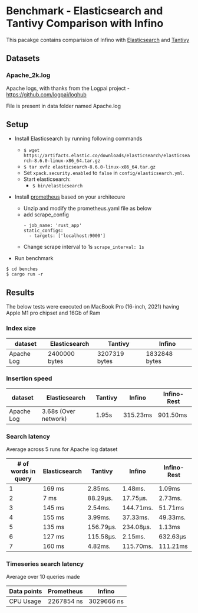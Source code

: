# Benchmark - Elasticsearch and Tantivy Comparison with Infino

This pacakge contains comparision of Infino with [Elasticsearch](https://github.com/elastic/elasticsearch-rs) and [Tantivy](https://github.com/quickwit-oss/tantivy)

## Datasets

### Apache_2k.log

Apache logs, with thanks from the Logpai project - https://github.com/logpai/loghub

File is present in data folder named Apache.log

## Setup

- Install Elasticsearch by running following commands
  - `$ wget https://artifacts.elastic.co/downloads/elasticsearch/elasticsearch-8.6.0-linux-x86_64.tar.gz`
  - `$ tar xvfz elasticsearch-8.6.0-linux-x86_64.tar.gz`
  - Set `xpack.security.enabled` to `false` in `config/elasticsearch.yml`.
  - Start elasticsearch:
    - `$ bin/elasticsearch`
- Install [prometheus](https://prometheus.io/download/) based on your architecure

  - Unzip and modify the prometheus.yaml file as below
  - add scrape_config
    ```
    - job_name: 'rust_app'
    static_configs:
      - targets: ['localhost:9000']
    ```
  - Change scrape interval to 1s `scrape_interval: 1s`

- Run benchmark

```
$ cd benches
$ cargo run -r
```

## Results

The below tests were executed on MacBook Pro (16-inch, 2021) having Apple M1 pro chipset and 16Gb of Ram

### Index size

| dataset    | Elasticsearch | Tantivy       | Infino        |
| ---------- | ------------- | ------------- | ------------- |
| Apache Log | 2400000 bytes | 3207319 bytes | 1832848 bytes |

### Insertion speed

| dataset    | Elasticsearch        | Tantivy | Infino   | Infino-Rest |
| ---------- | -------------------- | ------- | -------- | ----------- |
| Apache Log | 3.68s (Over network) | 1.95s   | 315.23ms | 901.50ms    |

### Search latency

Average across 5 runs for Apache log dataset

| # of words in query | Elasticsearch | Tantivy   | Infino    | Infino-Rest |
| ------------------- | ------------- | --------- | --------- | ----------- |
| 1                   | 169 ms        | 2.85ms.   | 1.48ms.   | 1.09ms      |
| 2                   | 7 ms          | 88.29µs.  | 17.75µs.  | 2.73ms.     |
| 3                   | 145 ms        | 2.54ms.   | 144.71ms. | 51.71ms     |
| 4                   | 155 ms        | 3.99ms.   | 37.33ms.  | 49.33ms.    |
| 5                   | 135 ms        | 156.79µs. | 234.08µs. | 1.13ms      |
| 6                   | 127 ms        | 115.58µs. | 2.15ms.   | 632.63µs    |
| 7                   | 160 ms        | 4.82ms.   | 115.70ms. | 111.21ms    |

### Timeseries search latency

Average over 10 queries made

| Data points | Prometheus | Infino     |
| ----------- | ---------- | ---------- |
| CPU Usage   | 2267854 ns | 3029666 ns |
